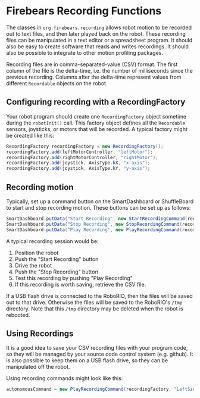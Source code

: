 # Firebears Recording Functions

The classes in `org.firebears.recording` allows robot motion to be recorded
out to text files, and then later played back on the robot.  These recording
files can be manipulated in a text editor or a spreadsheet  program.  It should 
also be easy to create software that reads and writes recordings.  It should 
also be possible to integrate to other motion profiling packages.

Recording files are in comma-separated-value (CSV) format.  The first column of
the file is the delta-time, i.e. the number of milliseconds since the previous
recording.  Columns after the delta-time represent values from different 
`Recordable` objects on the robot.

## Configuring recording with a RecordingFactory

Your robot program should create one `RecordingFactory` object sometime during
the `robotInit()` call.  This factory object defines all the `Recordable`
sensors, joysticks, or motors that will be recorded.  A typical factory might
be created like this:

```java
RecordingFactory recordingFactory = new RecordingFactory();
recordingFactory.add(leftMotorController, "leftMotor");
recordingFactory.add(rightMotorController, "rightMotor");
recordingFactory.add(joystick, AxisType.kX, "x-axis");
recordingFactory.add(joystick, AxisType.kY, "y-axis");
```

## Recording motion

Typically, set up a command button on the SmartDashboard or ShuffleBoard to 
start and stop recording motion.  These buttons can be set up as follows:

```java
SmartDashboard.putData("Start Recording", new StartRecordingCommand(recordingFactory));
SmartDashboard.putData("Stop Recording", new StopRecordingCommand(recordingFactory));
SmartDashboard.putData("Play Recording", new PlayRecordingCommand(recordingFactory));
```

A typical recording session would be:

1. Position the robot
2. Push the "Start Recording" button
3. Drive the robot
4. Push the "Stop Recording" button
5. Test this recording by pushing "Play Recording"
6. If this recording is worth saving, retrieve the CSV file.

If a USB flash drive is connected to the RoboRIO, then the files will be saved 
out to that drive.  Otherwise the files will be saved to the RoboRIO's `/tmp`
directory.  Note that this `/tmp` directory may be deleted when the robot is
rebooted.

## Using Recordings

It is a good idea to save your CSV recording files with your program code, so
they will be managed by your source code control system (e.g. github).  It is
also possible to keep them on a USB flash drive, so they can be manipulated off
the robot.

Using recording commands might look like this:

```java
autonomousCommand = new PlayRecordingCommand(recordingFactory, "LeftSideDriveStraight.csv");
```


